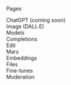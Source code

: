  Pages 

 ChatGPT (coming soon)  
 Image (DALL·E)  
 Models  
 Completions  
 Edit  
 Mars  
 Embeddings  
 Files  
 Fine-tunes  
 Moderation  